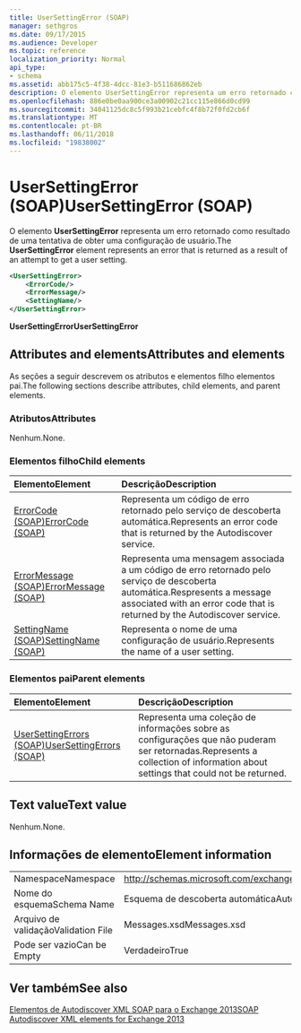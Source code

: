```yaml
---
title: UserSettingError (SOAP)
manager: sethgros
ms.date: 09/17/2015
ms.audience: Developer
ms.topic: reference
localization_priority: Normal
api_type:
- schema
ms.assetid: abb175c5-4f38-4dcc-81e3-b511686862eb
description: O elemento UserSettingError representa um erro retornado como resultado de uma tentativa de obter uma configuração de usuário.
ms.openlocfilehash: 886e0be0aa900ce3a00902c21cc115e866d0cd99
ms.sourcegitcommit: 34041125dc8c5f993b21cebfc4f8b72f0fd2cb6f
ms.translationtype: MT
ms.contentlocale: pt-BR
ms.lasthandoff: 06/11/2018
ms.locfileid: "19838002"
---
```

# <a name="usersettingerror-soap"></a><span data-ttu-id="30733-103">UserSettingError (SOAP)</span><span class="sxs-lookup"><span data-stu-id="30733-103">UserSettingError (SOAP)</span></span>

<span data-ttu-id="30733-104">O elemento **UserSettingError** representa um erro retornado como resultado de uma tentativa de obter uma configuração de usuário.</span><span class="sxs-lookup"><span data-stu-id="30733-104">The **UserSettingError** element represents an error that is returned as a result of an attempt to get a user setting.</span></span> 
  
```XML
<UserSettingError>
    <ErrorCode/>
    <ErrorMessage/>
    <SettingName/>
</UserSettingError>
```

 <span data-ttu-id="30733-105">**UserSettingError**</span><span class="sxs-lookup"><span data-stu-id="30733-105">**UserSettingError**</span></span>
## <a name="attributes-and-elements"></a><span data-ttu-id="30733-106">Attributes and elements</span><span class="sxs-lookup"><span data-stu-id="30733-106">Attributes and elements</span></span>

<span data-ttu-id="30733-107">As seções a seguir descrevem os atributos e elementos filho elementos pai.</span><span class="sxs-lookup"><span data-stu-id="30733-107">The following sections describe attributes, child elements, and parent elements.</span></span>
  
### <a name="attributes"></a><span data-ttu-id="30733-108">Atributos</span><span class="sxs-lookup"><span data-stu-id="30733-108">Attributes</span></span>

<span data-ttu-id="30733-109">Nenhum.</span><span class="sxs-lookup"><span data-stu-id="30733-109">None.</span></span>
  
### <a name="child-elements"></a><span data-ttu-id="30733-110">Elementos filho</span><span class="sxs-lookup"><span data-stu-id="30733-110">Child elements</span></span>

|<span data-ttu-id="30733-111">**Elemento**</span><span class="sxs-lookup"><span data-stu-id="30733-111">**Element**</span></span>|<span data-ttu-id="30733-112">**Descrição**</span><span class="sxs-lookup"><span data-stu-id="30733-112">**Description**</span></span>|
|:-----|:-----|
|[<span data-ttu-id="30733-113">ErrorCode (SOAP)</span><span class="sxs-lookup"><span data-stu-id="30733-113">ErrorCode (SOAP)</span></span>](errorcode-soap.md) <br/> |<span data-ttu-id="30733-114">Representa um código de erro retornado pelo serviço de descoberta automática.</span><span class="sxs-lookup"><span data-stu-id="30733-114">Represents an error code that is returned by the Autodiscover service.</span></span>  <br/> |
|[<span data-ttu-id="30733-115">ErrorMessage (SOAP)</span><span class="sxs-lookup"><span data-stu-id="30733-115">ErrorMessage (SOAP)</span></span>](errormessage-soap.md) <br/> |<span data-ttu-id="30733-116">Representa uma mensagem associada a um código de erro retornado pelo serviço de descoberta automática.</span><span class="sxs-lookup"><span data-stu-id="30733-116">Respresents a message associated with an error code that is returned by the Autodiscover service.</span></span>  <br/> |
|[<span data-ttu-id="30733-117">SettingName (SOAP)</span><span class="sxs-lookup"><span data-stu-id="30733-117">SettingName (SOAP)</span></span>](settingname-soap.md) <br/> |<span data-ttu-id="30733-118">Representa o nome de uma configuração de usuário.</span><span class="sxs-lookup"><span data-stu-id="30733-118">Represents the name of a user setting.</span></span>  <br/> |
   
### <a name="parent-elements"></a><span data-ttu-id="30733-119">Elementos pai</span><span class="sxs-lookup"><span data-stu-id="30733-119">Parent elements</span></span>

|<span data-ttu-id="30733-120">**Elemento**</span><span class="sxs-lookup"><span data-stu-id="30733-120">**Element**</span></span>|<span data-ttu-id="30733-121">**Descrição**</span><span class="sxs-lookup"><span data-stu-id="30733-121">**Description**</span></span>|
|:-----|:-----|
|[<span data-ttu-id="30733-122">UserSettingErrors (SOAP)</span><span class="sxs-lookup"><span data-stu-id="30733-122">UserSettingErrors (SOAP)</span></span>](usersettingerrors-soap.md) <br/> |<span data-ttu-id="30733-123">Representa uma coleção de informações sobre as configurações que não puderam ser retornadas.</span><span class="sxs-lookup"><span data-stu-id="30733-123">Represents a collection of information about settings that could not be returned.</span></span>  <br/> |
   
## <a name="text-value"></a><span data-ttu-id="30733-124">Text value</span><span class="sxs-lookup"><span data-stu-id="30733-124">Text value</span></span>

<span data-ttu-id="30733-125">Nenhum.</span><span class="sxs-lookup"><span data-stu-id="30733-125">None.</span></span>
  
## <a name="element-information"></a><span data-ttu-id="30733-126">Informações de elemento</span><span class="sxs-lookup"><span data-stu-id="30733-126">Element information</span></span>

|||
|:-----|:-----|
|<span data-ttu-id="30733-127">Namespace</span><span class="sxs-lookup"><span data-stu-id="30733-127">Namespace</span></span>  <br/> |http://schemas.microsoft.com/exchange/2010/Autodiscover  <br/> |
|<span data-ttu-id="30733-128">Nome do esquema</span><span class="sxs-lookup"><span data-stu-id="30733-128">Schema Name</span></span>  <br/> |<span data-ttu-id="30733-129">Esquema de descoberta automática</span><span class="sxs-lookup"><span data-stu-id="30733-129">Autodiscover schema</span></span>  <br/> |
|<span data-ttu-id="30733-130">Arquivo de validação</span><span class="sxs-lookup"><span data-stu-id="30733-130">Validation File</span></span>  <br/> |<span data-ttu-id="30733-131">Messages.xsd</span><span class="sxs-lookup"><span data-stu-id="30733-131">Messages.xsd</span></span>  <br/> |
|<span data-ttu-id="30733-132">Pode ser vazio</span><span class="sxs-lookup"><span data-stu-id="30733-132">Can be Empty</span></span>  <br/> |<span data-ttu-id="30733-133">Verdadeiro</span><span class="sxs-lookup"><span data-stu-id="30733-133">True</span></span>  <br/> |
   
## <a name="see-also"></a><span data-ttu-id="30733-134">Ver também</span><span class="sxs-lookup"><span data-stu-id="30733-134">See also</span></span>



[<span data-ttu-id="30733-135">Elementos de Autodiscover XML SOAP para o Exchange 2013</span><span class="sxs-lookup"><span data-stu-id="30733-135">SOAP Autodiscover XML elements for Exchange 2013</span></span>](soap-autodiscover-xml-elements-for-exchange-2013.md)

